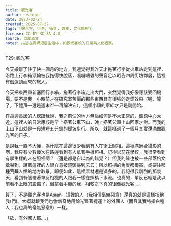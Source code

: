 ```yaml
---
title: 觀光客
author: seantyh
date: 2023-02-24
created: 2025-07-22
tags: [觀光客, 行李, 攝影, 異鄉, 文化觀察]
license: CC-BY-NC-SA-4.0
source: 自創原文
notes: 描述在異鄉短居生活中，如觀光客般的日常與文化觀察。
---
```

T29: 觀光客

今天搬離了住了快一個月的地方。我還覺得我昨天才拖著行李從火車站走到這裡，沿路上行李箱滾輪被我拖得快脫落，嘎嘎嘈雜的聲音足以昭告四周街坊鄰居，這裡有個遠到而來的旅人。

今天把東西重新塞回行李箱，拖著行李箱走出大門，突然覺得我好像應該要回機場。要不是我一小時前才在研究室苦惱的那些東西具有很強的定錨效果（喔，算了，下禮拜—還是週末??—再解決它），這個小鎮的牽絆才只是剛開始。

在這邊長居的人總跟我說，我之前住的地方無論如何是不大正常的，離鎮中心太近。這裡人的日常應該是早上搭著公車下山，晚上搭著公車上山回家才對。而我的上山下山就是一段短短五分鐘的緩坡步行。所以，就這樣過了一個月其實還滿像觀光客的日子。

是說我一直不大懂，為什麼在這邊很少看到有人在街上照相。這裡滿適合攝影的啊。我只有少數幾次在路邊看到有人拿著手機照相。記得以前在學校，我很常看到有學生樣的人在照相啊？（還是都是自以為的錯覺？）但我的確也被一些部落格文章嚇到，說著這裡的人很介意被鏡頭掃到云云；所以照相的角度都很高，或要往那種荒蕪人煙的地方取景。即便如此，這裡素材還是滿多的。我記得我剛到的那幾天，看到有個帶著單反相機的人跟我一樣在照橋下水流。也真的，單反已經是我以前看不上眼的設備了，但拿著手機的我，相較之下真的很像觀光客.....

算了，不是觀光客也是Asian。這裡的人（我相信毫無惡意）還真的就是這樣指稱我(們)。大概就跟我們也會新奇地用餘光瞥著捷運上的外國人（而且其實特指白種人；我也真的毫無惡意!!）一樣。

「欸，有外國人耶....」